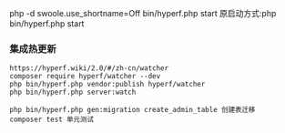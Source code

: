 php -d swoole.use_shortname=Off bin/hyperf.php start
原启动方式:php bin/hyperf.php start
### 集成热更新
```composer
https://hyperf.wiki/2.0/#/zh-cn/watcher
composer require hyperf/watcher --dev
php bin/hyperf.php vendor:publish hyperf/watcher
php bin/hyperf.php server:watch
```
```shell
php bin/hyperf.php gen:migration create_admin_table 创建表迁移
composer test 单元测试
```